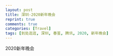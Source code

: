 ```yaml
---
layout: post
title: 深圳-2020新年晚会
reprint: true
comments: true
categories: [Travel]
tags: [到处逛逛, 深圳, 春茧, 腾讯, 2020, 新年晚会]
---
```


2020新年晚会

<script>
    photos=[
        ["/images/2019-12-18/IMG_5774.jpg", "新年快乐", "75%"],
        ["/images/2019-12-18/DSC03581.jpg", "", "75%"],
        ["/images/2019-12-18/DSC03587.jpg", "", "75%"],
        ["/images/2019-12-18/DSC03594.jpg", "", "75%"],
        ["/images/2019-12-18/DSC03596.jpg", "", "75%"],
        ["/images/2019-12-18/DSC03597.jpg", "", "75%"],
        ["/images/2019-12-18/DSC03602.jpg", "", "75%"],
        ["/images/2019-12-18/DSC03605.jpg", "", "75%"],
        ["/images/2019-12-18/DSC03618.jpg", "", "75%"],
        ["/images/2019-12-18/DSC03620.jpg", "", "75%"],
        ["/images/2019-12-18/DSC03634.jpg", "", "75%"],
        ["/images/2019-12-18/DSC03645.jpg", "", "75%"],
        ["/images/2019-12-18/DSC03661.jpg", "", "75%"],
        ["/images/2019-12-18/DSC03685.jpg", "", "75%"],
        ["/images/2019-12-18/DSC03697.jpg", "", "75%"],
        ["/images/2019-12-18/DSC03704.jpg", "", "75%"],
        ["/images/2019-12-18/DSC03712.jpg", "", "75%"],
        ["/images/2019-12-18/DSC03721.jpg", "", "75%"],
        ["/images/2019-12-18/DSC03722.jpg", "", "75%"],
        ["/images/2019-12-18/DSC03724.jpg", "", "75%"],
        ["/images/2019-12-18/DSC03731.jpg", "", "75%"],
        ["/images/2019-12-18/DSC03734.jpg", "", "75%"],
        ["/images/2019-12-18/DSC03735.jpg", "", "75%"],
        ["/images/2019-12-18/DSC03741.jpg", "", "75%"],
        ["/images/2019-12-18/DSC03744.jpg", "", "75%"],
        ["/images/2019-12-18/DSC03748.jpg", "", "75%"],
        ["/images/2019-12-18/DSC03750.jpg", "", "75%"],
        ["/images/2019-12-18/DSC03752.jpg", "", "75%"],
        ["/images/2019-12-18/DSC03760.jpg", "", "75%"],
        ["/images/2019-12-18/DSC03762.jpg", "", "75%"],
        ["/images/2019-12-18/DSC03770.jpg", "", "75%"],
        ["/images/2019-12-18/DSC03771.jpg", "", "75%"],
        ["/images/2019-12-18/DSC03772.jpg", "", "75%"],
        ["/images/2019-12-18/DSC03773.jpg", "", "75%"],
        ["/images/2019-12-18/DSC03776.jpg", "", "75%"],
        ["/images/2019-12-18/DSC03785.jpg", "", "75%"],
        ["/images/2019-12-18/DSC03797.jpg", "", "75%"],
        ["/images/2019-12-18/DSC03801.jpg", "", "75%"],
        ["/images/2019-12-18/DSC03806.jpg", "", "75%"],
        ["/images/2019-12-18/DSC03817.jpg", "", "75%"],
        ["/images/2019-12-18/DSC03829.jpg", "", "75%"],
        ["/images/2019-12-18/DSC03830.jpg", "", "75%"],
    ];
    for (var i=0; i<photos.length; i++)
    {
        document.write("<figure><a href=\"" + photos[i][0] + "\" target=\"_blank\">")
        document.write("<img src=\"" + photos[i][0] + "\" alt=\"" + photos[i][1] + "\" width=\"" + photos[i][2] + "\">")
        document.write("</a></figure>")

        if (photos[i].length > 3)
            document.write(photos[i][3] + "<br><br>")
        else if (photos[i][1].length > 0)
            document.write(photos[i][1] + "<br><br>")
        else
            document.write("<br>")
    }
</script>
